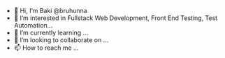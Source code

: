 - 👋 Hi, I’m Baki @bruhunna 
- 👀 I’m interested in Fullstack Web Development, Front End Testing, Test Automation...
- 🌱 I’m currently learning ...
- 💞️ I’m looking to collaborate on ...
- 📫 How to reach me ...

<!---
bruhunna/bruhunna is a ✨ special ✨ repository because its `README.md` (this file) appears on your GitHub profile.
You can click the Preview link to take a look at your changes.
--->
